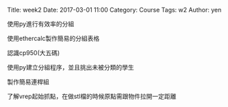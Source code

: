 Title: week2
Date: 2017-03-01 11:00
Category: Course
Tags:  w2
Author: yen

使用py進行有效率的分組
<!-- PELICAN_END_SUMMARY -->
<p>使用ethercalc製作簡易的分組表格</p>
<p>認識cp950(大五碼)</p>
 <p>使用py建立分組程序，並且挑出未被分類的學生</p>
<p>製作簡易連桿組</p>
 <p>了解vrep起始抓點，在做stl檔的時候原點需跟物件拉開一定距離</p>